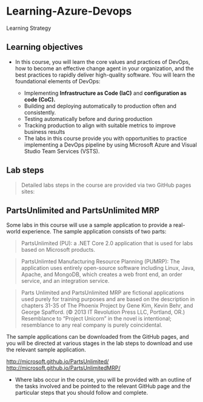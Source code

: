 # Learning-Azure-Devops
Learning Strategy


## Learning objectives
 - In this course, you will learn the core values and practices of DevOps, how to become an effective change agent in your organization, and the best practices to rapidly deliver high-quality software. You will learn the foundational elements of DevOps:

   - Implementing __Infrastructure as Code (IaC)__ and __configuration as code (CoC).__
   - Building and deploying automatically to production often and consistently.
   - Testing automatically before and during production
   - Tracking production to align with suitable metrics to improve business results
   - The labs in this course provide you with opportunities to practice implementing a DevOps pipeline by using Microsoft Azure and Visual Studio Team Services (VSTS).
## Lab steps
> Detailed labs steps in the course are provided via two GitHub pages sites:

## PartsUnlimited and PartsUnlimited MRP
Some labs in this course will use a sample application to provide a real-world experience. The sample application consists of two parts:

 > PartsUnlimited (PU): a .NET Core 2.0 application that is used for labs based on Microsoft products.

 > PartsUnlimted Manufacturing Resource Planning (PUMRP): The application uses entirely open-source software including Linux, Java, Apache, and MongoDB, which creates a web front end, an order service, and an integration service.

> Parts Unlimited and PartsUnlimited MRP are fictional applications used purely for training purposes and are based on the description in chapters 31-35 of The Phoenix Project by Gene Kim, Kevin Behr, and George Spafford. (© 2013 IT Revolution Press LLC, Portland, OR.) Resemblance to “Project Unicorn” in the novel is intentional; resemblance to any real company is purely coincidental.

The sample applications can be downloaded from the GitHub pages, and you will be directed at various stages in the lab steps to download and use the relevant sample application.


http://microsoft.github.io/PartsUnlimited/
http://microsoft.github.io/PartsUnlimitedMRP/

- Where labs occur in the course, you will be provided with an outline of the tasks involved and be pointed to the relevant GitHub page and the particular steps that you should follow and complete.